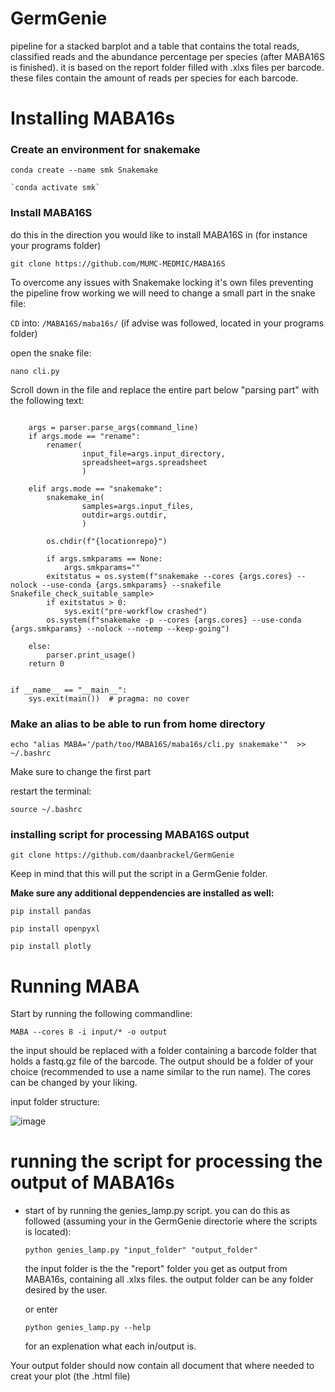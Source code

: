 # GermGenie
pipeline for a stacked barplot and a table that contains the total reads, classified reads and the abundance percentage per species (after MABA16S is finished). it is based on the report folder filled with .xlxs files per barcode. these files contain the amount of reads per species for each barcode.

# Installing MABA16s
### Create an environment for snakemake
```
conda create --name smk Snakemake 
```

```
`conda activate smk`
```

### Install MABA16S
do this in the direction you would like to install MABA16S in (for instance your programs folder)

```
git clone https://github.com/MUMC-MEDMIC/MABA16S
```

To overcome any issues with Snakemake locking it's own files preventing the pipeline frow working we will need to change a small part in the snake file:

`CD` into: `/MABA16S/maba16s/` (if advise was followed, located in your programs folder)

open the snake file: 
```
nano cli.py
```
Scroll down in the file and replace the entire part below "parsing part" with the following text:
```

    args = parser.parse_args(command_line)
    if args.mode == "rename":
        renamer(
                input_file=args.input_directory,
                spreadsheet=args.spreadsheet
                )

    elif args.mode == "snakemake":
        snakemake_in(
                samples=args.input_files,
                outdir=args.outdir,
                )

        os.chdir(f"{locationrepo}")

        if args.smkparams == None:
            args.smkparams=""
        exitstatus = os.system(f"snakemake --cores {args.cores} --nolock --use-conda {args.smkparams} --snakefile Snakefile_check_suitable_sample>
        if exitstatus > 0:
            sys.exit("pre-workflow crashed")
        os.system(f"snakemake -p --cores {args.cores} --use-conda {args.smkparams} --nolock --notemp --keep-going")

    else:
        parser.print_usage()
    return 0


if __name__ == "__main__":
    sys.exit(main())  # pragma: no cover
```

### Make an alias to be able to run from home directory
```
echo "alias MABA='/path/too/MABA16S/maba16s/cli.py snakemake'"  >> ~/.bashrc
```

Make sure to change the first part

restart the terminal: 
```
source ~/.bashrc
```

### installing script for processing MABA16S output

```
git clone https://github.com/daanbrackel/GermGenie
```
Keep in mind that this will put the script in a GermGenie folder.

**Make sure any additional deppendencies are installed as well:**
```
pip install pandas
```
```
pip install openpyxl
```
```
pip install plotly
```
  
# Running MABA 

Start by running the following commandline:

```
MABA --cores 8 -i input/* -o output
```
the input should be replaced with a folder containing a barcode folder that holds a fastq.gz file of the barcode. The output should be a folder of your choice (recommended to use a name similar to the run name). The cores can be changed by your liking.

input folder structure:

![image](https://github.com/daanbrackel/MABA16s_after_process/assets/127868974/5b460540-0d40-4835-8a5e-41d3e5b0e1dc)


# running the script for processing the output of MABA16s

- start of by running the genies_lamp.py script. you can do this as followed (assuming your in the GermGenie directorie where the scripts is located):

  ```
  python genies_lamp.py "input_folder" "output_folder"
  ```

  the input folder is the the "report" folder you get as output from MABA16s, containing all .xlxs files. the output folder can be any folder desired by the user.

  or enter 

  ```
  python genies_lamp.py --help
  ```

  for an explenation what each in/output is.

Your output folder should now contain all document that where needed to creat your plot (the .html file)
